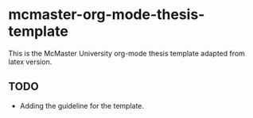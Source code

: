 # mcmaster-org-mode-thesis-template
This is the McMaster University org-mode thesis template adapted from latex version.
 ## TODO
 - Adding the guideline for the template.

